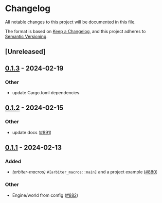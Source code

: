 # Changelog
All notable changes to this project will be documented in this file.

The format is based on [Keep a Changelog](https://keepachangelog.com/en/1.0.0/),
and this project adheres to [Semantic Versioning](https://semver.org/spec/v2.0.0.html).

## [Unreleased]

## [0.1.3](https://github.com/funkycadet/arbiter/compare/arbiter-macros-v0.1.2...arbiter-macros-v0.1.3) - 2024-02-19

### Other
- update Cargo.toml dependencies

## [0.1.2](https://github.com/primitivefinance/arbiter/compare/arbiter-macros-v0.1.1...arbiter-macros-v0.1.2) - 2024-02-15

### Other
- update docs ([#891](https://github.com/primitivefinance/arbiter/pull/891))

## [0.1.1](https://github.com/primitivefinance/arbiter/compare/arbiter-macros-v0.1.0...arbiter-macros-v0.1.1) - 2024-02-13

### Added
- *(arbiter-macros)* `#[arbiter_macros::main]` and a project example ([#880](https://github.com/primitivefinance/arbiter/pull/880))

### Other
- Engine/world from config ([#882](https://github.com/primitivefinance/arbiter/pull/882))
